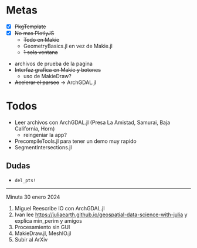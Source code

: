 # Metas

* [X] ~~PkgTemplate~~
* [X] ~~No mas PlotlyJS~~
  * ~~Todo en Makie~~
  * GeometryBasics.jl en vez de Makie.jl
  * ~~1 sola ventana~~
* archivos de prueba de la pagina
* ~~Interfaz grafica en Makie y botones~~
  * uso de MakieDraw?
* ~~Acelerar el parseo~~ -> ArchGDAL.jl

# Todos
* Leer archivos con ArchGDAL.jl (Presa La Amistad, Samurai, Baja California, Horn)
	* reingeniar la app?
* PrecompileTools.jl para tener un demo muy rapido
* SegmentIntersections.jl

## Dudas
- `del_pts!`
------------
Minuta 30 enero 2024
1. Miguel Reescribe IO con ArchGDAL.jl
2. Ivan lee https://juliaearth.github.io/geospatial-data-science-with-julia y explica min_perim y amigos
3. Procesamiento sin GUI
4. MakieDraw.jl, MeshIO.jl 
5. Subir al ArXiv
